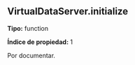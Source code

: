 ## VirtualDataServer.initialize

**Tipo:** function

**Índice de propiedad:** 1

Por documentar.



